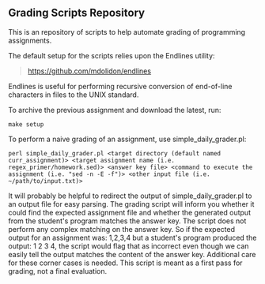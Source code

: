 Grading Scripts Repository
----------------------------

This is an repository of scripts to help automate grading of programming assignments. 

The default setup for the scripts relies upon the Endlines utility:

> https://github.com/mdolidon/endlines

Endlines is useful for performing recursive conversion of end-of-line characters in files to the UNIX standard.

To archive the previous assignment and download the latest, run:

```
make setup
```

To perform a naive grading of an assignment, use simple_daily_grader.pl:

```
perl simple_daily_grader.pl <target directory (default named curr_assignment)> <target assignment name (i.e. regex_primer/homework.sed)> <answer key file> <command to execute the assignment (i.e. "sed -n -E -f")> <other input file (i.e. ~/path/to/input.txt)>
```

It will probably be helpful to redirect the output of simple_daily_grader.pl to an output file for easy parsing. The grading script will inform you whether it could find the expected assignment file and whether the generated output from the student's program matches the answer key. The script does not perform any complex matching on the answer key. So if the expected output for an assignment was: 1,2,3,4 but a student's program produced the output: 1 2 3 4, the script would flag that as incorrect even though we can easily tell the output matches the content of the answer key. Additional care for these corner cases is needed. This script is meant as a first pass for grading, not a final evaluation.

